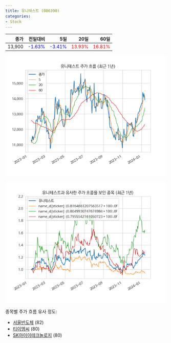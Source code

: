 ```yaml
---
title: 유니테스트 (086390)
categories:
- Stock
---
```


|종가|전일대비|5일|20일|60일|
|---:|-------:|--:|---:|---:|
|13,900|<span style="color: blue">-1.63%</span>|<span style="color: blue">-3.41%</span>|<span style="color: red">13.93%</span>|<span style="color: red">16.81%</span>|


<!-- more -->

![086390](/assets/images/stock/086390.png)

![086390](/assets/images/stock/086390_sim.png)

종목별 주가 흐름 유사 정도:
- [서울반도체](/stock/046890/) (82)
- [티이엠씨](/stock/425040/) (80)
- [SK아이이테크놀로지](/stock/361610/) (80)